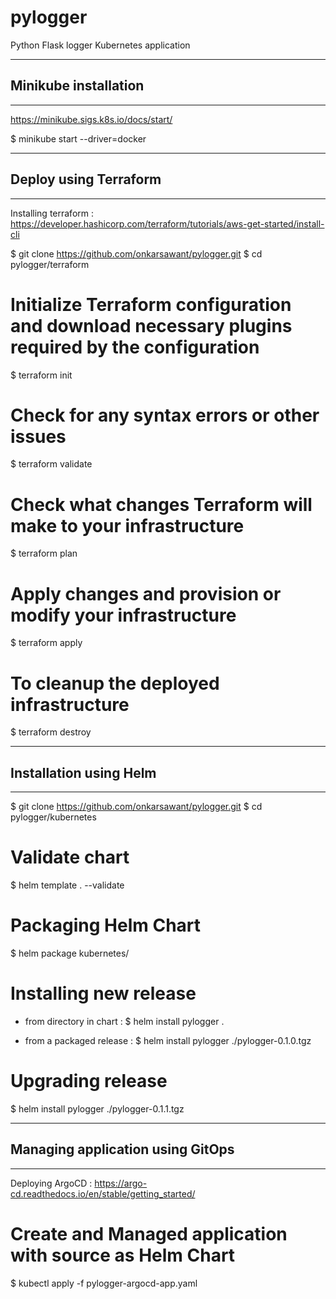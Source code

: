 # pylogger
Python Flask logger Kubernetes application 



------------------------------
## Minikube installation 
------------------------------

https://minikube.sigs.k8s.io/docs/start/

$ minikube start --driver=docker


------------------------------
## Deploy using Terraform 
------------------------------

Installing terraform : https://developer.hashicorp.com/terraform/tutorials/aws-get-started/install-cli

$ git clone https://github.com/onkarsawant/pylogger.git
$ cd pylogger/terraform 

# Initialize Terraform configuration and download necessary plugins required by the configuration
$ terraform init

# Check for any syntax errors or other issues
$ terraform validate 

# Check what changes Terraform will make to your infrastructure 
$ terraform plan 

# Apply changes and provision or modify your infrastructure
$ terraform apply 

# To cleanup the deployed infrastructure 
$ terraform destroy 


-----------------------------------
## Installation using Helm
-----------------------------------
$ git clone https://github.com/onkarsawant/pylogger.git
$ cd pylogger/kubernetes

# Validate chart 
$ helm template . --validate

# Packaging Helm Chart 
$ helm package kubernetes/

# Installing new release
- from directory in chart : 
$ helm install pylogger . 

- from a packaged release :
$ helm install pylogger ./pylogger-0.1.0.tgz


# Upgrading release 
$ helm install pylogger ./pylogger-0.1.1.tgz


------------------------------------
## Managing application using GitOps 
------------------------------------
Deploying ArgoCD : https://argo-cd.readthedocs.io/en/stable/getting_started/ 

# Create and Managed application with source as Helm Chart
$ kubectl apply -f pylogger-argocd-app.yaml 
